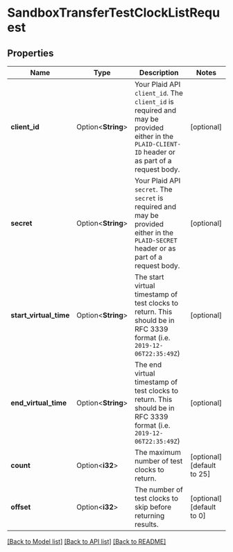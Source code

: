 # SandboxTransferTestClockListRequest

## Properties

Name | Type | Description | Notes
------------ | ------------- | ------------- | -------------
**client_id** | Option<**String**> | Your Plaid API `client_id`. The `client_id` is required and may be provided either in the `PLAID-CLIENT-ID` header or as part of a request body. | [optional]
**secret** | Option<**String**> | Your Plaid API `secret`. The `secret` is required and may be provided either in the `PLAID-SECRET` header or as part of a request body. | [optional]
**start_virtual_time** | Option<**String**> | The start virtual timestamp of test clocks to return. This should be in RFC 3339 format (i.e. `2019-12-06T22:35:49Z`) | [optional]
**end_virtual_time** | Option<**String**> | The end virtual timestamp of test clocks to return. This should be in RFC 3339 format (i.e. `2019-12-06T22:35:49Z`) | [optional]
**count** | Option<**i32**> | The maximum number of test clocks to return. | [optional][default to 25]
**offset** | Option<**i32**> | The number of test clocks to skip before returning results. | [optional][default to 0]

[[Back to Model list]](../README.md#documentation-for-models) [[Back to API list]](../README.md#documentation-for-api-endpoints) [[Back to README]](../README.md)


